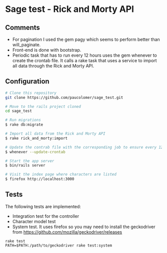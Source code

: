 # Sage test - Rick and Morty API

## Comments
* For pagination I used the gem pagy which seems to perform better than will_paginate.
* Front-end is done with bootstrap.
* Periodic task that has to run every 12 hours uses the gem whenever to create the crontab file. It calls a rake task that uses a service to import all data through the Rick and Morty API.

## Configuration



```bash
# Clone this repository
git clone https://github.com/paucolomer/sage_test.git

# Move to the rails project cloned
cd sage_test

# Run migrations
$ rake db:migrate

# Import all data from the Rick and Morty API
$ rake rick_and_morty:import

# Update the contrab file with the corresponding job to ensure every 12 hours the import task is executed
$ whenever --update-crontab

# Start the app server
$ bin/rails server

# Visit the index page where characters are listed
$ firefox http://localhost:3000
```
## Tests

The following tests are implemented:
* Integration test for the controller
* Character model test
* System test. It uses firefox so you may need to install the geckodriver from https://github.com/mozilla/geckodriver/releases


```
rake test
PATH=$PATH:/path/to/geckodriver rake test:system
```
